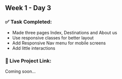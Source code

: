 ## Week 1 - Day 3

### ✅ Task Completed:

- Made three pages Index, Destinations and About us
- Use responsive classes for better layout
- Add Responsive Nav menu for mobile screens
- Add little interactions

### 🔗 Live Project Link:

Coming soon...